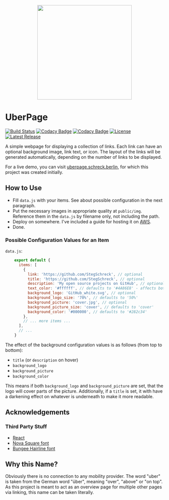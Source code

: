 <p align="center">
  <img src="https://raw.githubusercontent.com/StegSchreck/uberpage/master/uberpage/public/img/UberPage.png" width="300px">
</p>

# UberPage
[![Build Status](https://travis-ci.org/StegSchreck/uberpage.svg?branch=master)](https://travis-ci.org/StegSchreck/uberpage)
[![Codacy Badge](https://api.codacy.com/project/badge/Grade/8e7a29576bd641b68f54157d5cb5c6bd)](https://app.codacy.com/app/StegSchreck/uberpage?utm_source=github.com&utm_medium=referral&utm_content=StegSchreck/uberpage&utm_campaign=Badge_Grade_Dashboard)
[![Codacy Badge](https://api.codacy.com/project/badge/Coverage/8e7a29576bd641b68f54157d5cb5c6bd)](https://www.codacy.com/app/StegSchreck/uberpage?utm_source=github.com&utm_medium=referral&utm_content=StegSchreck/uberpage&utm_campaign=Badge_Coverage)
[![License](https://img.shields.io/github/license/StegSchreck/uberpage.svg)](https://github.com/StegSchreck/uberpage/blob/master/LICENSE)
[![Latest Release](https://img.shields.io/github/release/StegSchreck/uberpage.svg?logo=github)](https://github.com/StegSchreck/uberpage/releases)

A simple webpage for displaying a collection of links. Each link can have an optional background image, link text, or icon. The layout of the links will be generated automatically, depending on the number of links to be displayed.

For a live demo, you can visit [uberpage.schreck.berlin](https://uberpage.schreck.berlin), for which this project was created initially.

## How to Use
* Fill `data.js` with your items. See about possible configuration in the next paragraph.
* Put the necessary images in appropriate quality at `public/img`. Reference them in the `data.js` by filename only, not including the path.
* Deploy on somewhere. I've included a guide for hosting it on [AWS](DEPLOY_ON_AWS.md).
* Done.

### Possible Configuration Values for an Item
`data.js`: 
```javascript
    export default {
      items: [
        {
          link: 'https://github.com/StegSchreck', // optional
          title: 'https://github.com/StegSchreck', // optional
          description: 'My open source projects on GitHub', // optional
          text_color: '#ffffff', // defaults to '#4A86E8' - affects both title and description (if set)
          background_logo: 'GitHub_white.svg', // optional
          background_logo_size: '70%', // defaults to '50%'
          background_picture: 'cover.jpg', // optional
          background_picture_size: 'cover', // defaults to 'cover'
          background_color: '#000000', // defaults to '#282c34'
        },
        // ... more items ...
      ],
      // ...
    }
```

The effect of the background configuration values is as follows (from top to bottom):
* `title` (or `description` on hover)
* `background_logo`
* `background_picture`
* `background_color`

This means if both `background_logo` and `background_picture` are set, that the logo will cover parts of the picture.
Additionally, if a `title` is set, it with have a darkening effect on whatever is underneath to make it more readable.

## Acknowledgements

### Third Party Stuff
* [React](https://reactjs.org/)
* [Nova Square font](https://fonts.google.com/specimen/Nova+Square)
* [Bungee Hairline font](https://fonts.google.com/specimen/Bungee+Hairline)

## Why this Name?
Obviously there is no connection to any mobility provider. The word "uber" is taken from the German word "über", meaning "over", "above" or "on top". As this project is meant to act as an overview page for multiple other pages via linking, this name can be taken literally.
